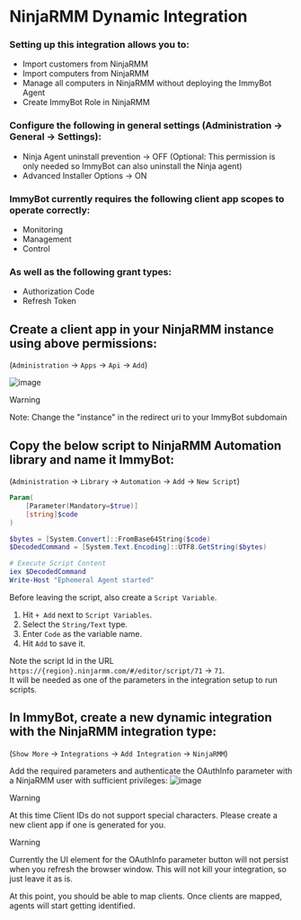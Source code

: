# NinjaRMM Dynamic Integration

### Setting up this integration allows you to:

- Import customers from NinjaRMM
- Import computers from NinjaRMM
- Manage all computers in NinjaRMM without deploying the ImmyBot Agent
- Create ImmyBot Role in NinjaRMM

### Configure the following in general settings (Administration -> General -> Settings):

- Ninja Agent uninstall prevention -> OFF (Optional: This permission is only needed so ImmyBot can also uninstall the Ninja agent)
- Advanced Installer Options -> ON

### ImmyBot currently requires the following client app scopes to operate correctly:

- Monitoring
- Management
- Control

### As well as the following grant types:

- Authorization Code
- Refresh Token

## Create a client app in your NinjaRMM instance using above permissions:
(`Administration` -> `Apps` -> `Api` -> `Add`)

![image](https://github.com/user-attachments/assets/5a27d217-a574-4a34-b42a-dd9a984e2ce1)
> [!WARNING]
> Note: Change the "instance" in the redirect uri to your ImmyBot subdomain

## Copy the below script to NinjaRMM Automation library and name it ImmyBot:
(`Administration` -> `Library` -> `Automation` -> `Add` -> `New Script`)

```powershell
Param(
    [Parameter(Mandatory=$true)]
    [string]$code
)

$bytes = [System.Convert]::FromBase64String($code)
$DecodedCommand = [System.Text.Encoding]::UTF8.GetString($bytes)

# Execute Script Content
iex $DecodedCommand
Write-Host "Ephemeral Agent started"
```

Before leaving the script, also create a `Script Variable`.
1. Hit `+ Add` next to `Script Variables`.
2. Select the `String/Text` type.
3. Enter `Code` as the variable name.
4. Hit `Add` to save it.

Note the script Id in the URL `https://{region}.ninjarmm.com/#/editor/script/71` -> `71`.  
It will be needed as one of the parameters in the integration setup to run scripts.

## In ImmyBot, create a new dynamic integration with the NinjaRMM integration type:
(`Show More` -> `Integrations` -> `Add Integration` -> `NinjaRMM`)

Add the required parameters and authenticate the OAuthInfo parameter with a NinjaRMM user with sufficient privileges:
![image](https://github.com/user-attachments/assets/78b760fd-b0f9-4230-9b3e-389d487dfea3)
> [!WARNING]
> At this time Client IDs do not support special characters. 
> Please create a new client app if one is generated for you.


> [!WARNING]
> Currently the UI element for the OAuthInfo parameter button will not persist when you refresh the browser window.
> This will not kill your integration, so just leave it as is.


At this point, you should be able to map clients. Once clients are mapped, agents will start getting identified.
